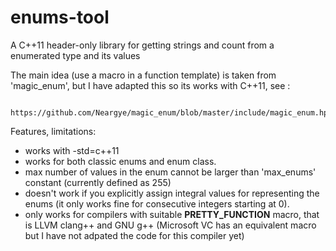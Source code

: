 # enums-tool
A C++11 header-only library for getting strings and count from a enumerated type and its values

The main idea (use a macro in a function template) is taken from 'magic_enum', but I have adapted this so its works with C++11, see :

      https://github.com/Neargye/magic_enum/blob/master/include/magic_enum.hpp

Features, limitations:

* works with -std=c++11
* works for both classic enums and enum class.
* max number of values in the enum cannot be larger than 'max_enums' constant (currently defined as 255)
* doesn't work if you explicitly assign integral values for representing the enums (it only works fine for consecutive integers starting at 0).
* only works for compilers with suitable __PRETTY_FUNCTION__ macro, that is LLVM clang++ and GNU g++  (Microsoft VC has an equivalent macro but I have not adpated the code for this compiler yet) 
